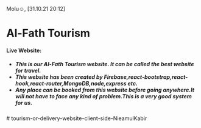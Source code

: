 Molu☺, [31.10.21 20:12]
<h1>Al-Fath Tourism</h1>

<h4>Live Website: </h4>

<h5>
 <ul>
 <li>This is our Al-Fath Tourism website. It can be called the best website for travel.  </li>
 

 <li>This website has been created by Firebase,react-bootstrap,react-hook,react-router,MongoDB,node,express etc.
</li>

 <li>Any place can be booked from this website before  going anywhere.It will not have to face any kind of problem.This is a very good system for us.
</li>
 
 </ul>

</h5>#   t o u r i s m - o r - d e l i v e r y - w e b s i t e - c l i e n t - s i d e - N i e a m u l K a b i r  
 